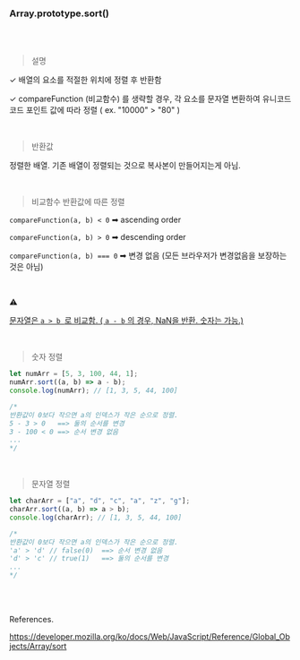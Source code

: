 ### Array.prototype.sort()

<br/>

<br/>

> 설명

✓ 배열의 요소를 적절한 위치에 정렬 후 반환함

✓ compareFunction (비교함수) 를 생략할 경우, 각 요소를 문자열 변환하여 유니코드 코드 포인트 값에 따라 정렬 ( ex.  "10000" > "80" )

<br/>

> 반환값

정렬한 배열. 기존 배열이 정렬되는 것으로 복사본이 만들어지는게 아님.

<br/>

> 비교함수 반환값에 따른 정렬

 ```compareFunction(a, b) < 0```  ➡  ascending order

 ```compareFunction(a, b) > 0```  ➡  descending order

 ```compareFunction(a, b) === 0```  ➡  변경 없음 (모든 브라우저가 변경없음을 보장하는 것은 아님)

<br/>

⚠️

<u>문자열은  ```a > b ```로 비교함.  ( ```a - b``` 의 경우, NaN을 반환. 숫자는 가능.)</u>

<br/>

> 숫자 정렬

```javascript
let numArr = [5, 3, 100, 44, 1];
numArr.sort((a, b) => a - b);
console.log(numArr); // [1, 3, 5, 44, 100]

/*
반환값이 0보다 작으면 a의 인덱스가 작은 순으로 정렬.
5 - 3 > 0   ==> 둘의 순서를 변경
3 - 100 < 0 ==> 순서 변경 없음
...
*/
```

<br/>

> 문자열 정렬

```javascript
let charArr = ["a", "d", "c", "a", "z", "g"];
charArr.sort((a, b) => a > b);
console.log(charArr); // [1, 3, 5, 44, 100]

/*
반환값이 0보다 작으면 a의 인덱스가 작은 순으로 정렬.
'a' > 'd' // false(0)  ==> 순서 변경 없음
'd' > 'c' // true(1)   ==> 둘의 순서를 변경
...
*/
```



<br/>

<br/>

References.

https://developer.mozilla.org/ko/docs/Web/JavaScript/Reference/Global_Objects/Array/sort




























